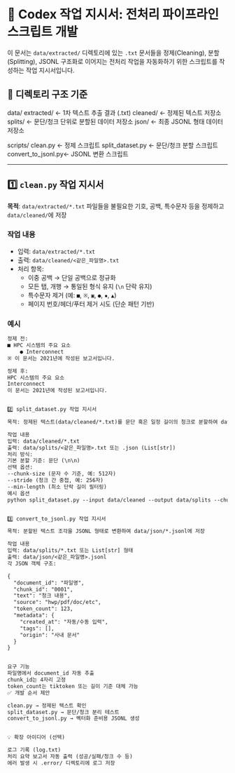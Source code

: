 # 📌 Codex 작업 지시서: 전처리 파이프라인 스크립트 개발

이 문서는 `data/extracted/` 디렉토리에 있는 `.txt` 문서들을 정제(Cleaning), 분할(Splitting), JSONL 구조화로 이어지는 전처리 작업을 자동화하기 위한 스크립트를 작성하는 작업 지시서입니다.

## 📁 디렉토리 구조 기준


data/
extracted/ ← 1차 텍스트 추출 결과 (.txt)
cleaned/ ← 정제된 텍스트 저장소
splits/ ← 문단/청크 단위로 분할된 데이터 저장소
json/ ← 최종 JSONL 형태 데이터 저장소

scripts/
clean.py ← 정제 스크립트
split_dataset.py ← 문단/청크 분할 스크립트
convert_to_jsonl.py← JSONL 변환 스크립트




---

## 1️⃣ `clean.py` 작업 지시서

**목적**: `data/extracted/*.txt` 파일들을 불필요한 기호, 공백, 특수문자 등을 정제하고 `data/cleaned/`에 저장

### 작업 내용
- 입력: `data/extracted/*.txt`
- 출력: `data/cleaned/<같은_파일명>.txt`
- 처리 항목:
  - 이중 공백 → 단일 공백으로 정규화
  - 모든 탭, 개행 → 통일된 형식 유지 (`\n` 단락 유지)
  - 특수문자 제거 (예: `■`, `※`, `▣`, `●`, `▪`, `▲`)
  - 페이지 번호/헤더/푸터 제거 시도 (단순 패턴 기반)

### 예시
```txt
정제 전:
■ HPC 시스템의 주요 요소
    ● Interconnect
※ 이 문서는 2021년에 작성된 보고서입니다.

정제 후:
HPC 시스템의 주요 요소
Interconnect
이 문서는 2021년에 작성된 보고서입니다.


2️⃣ split_dataset.py 작업 지시서

목적: 정제된 텍스트(data/cleaned/*.txt)를 문단 혹은 일정 길이의 청크로 분할하여 data/splits/에 저장

작업 내용
입력: data/cleaned/*.txt
출력: data/splits/<같은_파일명>.txt 또는 .json (List[str])
처리 방식:
기본 분할 기준: 문단 (\n\n)
선택 옵션:
--chunk-size (문자 수 기준, 예: 512자)
--stride (청크 간 중첩, 예: 256자)
--min-length (최소 단락 길이 필터링)
예시 옵션
python split_dataset.py --input data/cleaned --output data/splits --chunk-size 512 --stride 256


3️⃣ convert_to_jsonl.py 작업 지시서

목적: 분할된 텍스트 조각을 JSONL 형태로 변환하여 data/json/*.jsonl에 저장

작업 내용
입력: data/splits/*.txt 또는 List[str] 형태
출력: data/json/<같은_파일명>.jsonl
각 JSON 객체 구조:

{
  "document_id": "파일명",
  "chunk_id": "0001",
  "text": "청크 내용",
  "source": "hwp/pdf/doc/etc",
  "token_count": 123,
  "metadata": {
    "created_at": "자동/수동 입력",
    "tags": [],
    "origin": "사내 문서"
  }
}


요구 기능
파일명에서 document_id 자동 추출
chunk_id는 4자리 고정
token_count는 tiktoken 또는 길이 기준 대체 가능
✅ 개발 순서 제안

clean.py → 정제된 텍스트 확인
split_dataset.py → 문단/청크 분리 테스트
convert_to_jsonl.py → 벡터화 준비용 JSONL 생성


💡 확장 아이디어 (선택)

로그 기록 (log.txt)
처리 요약 보고서 자동 출력 (성공/실패/청크 수 등)
에러 발생 시 .error/ 디렉토리에 로그 저장